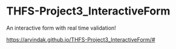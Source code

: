 # THFS-Project3_InteractiveForm
An interactive form with real time validation!

https://arvindak.github.io/THFS-Project3_InteractiveForm/#
